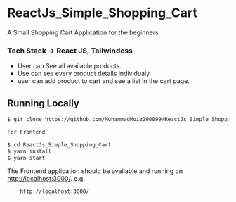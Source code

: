 # ReactJs_Simple_Shopping_Cart

A Small Shopping Cart Application for the beginners. 

### Tech Stack -> React JS, Tailwindcss

* User can See all available products.
* Use can see every product details individualy.
* user can add product to cart and see a list in the cart page.

## Running Locally

```sh
$ git clone https://github.com/MuhammadMoiz200099/ReactJs_Simple_Shopping_Cart.git

For Frontend

$ cd ReactJs_Simple_Shopping_Cart
$ yarn install
$ yarn start

```

The Frontend application should be available and running on [http://localhost:3000/](http://localhost:3000/).
e.g.
```
    http://localhost:3000/
```
